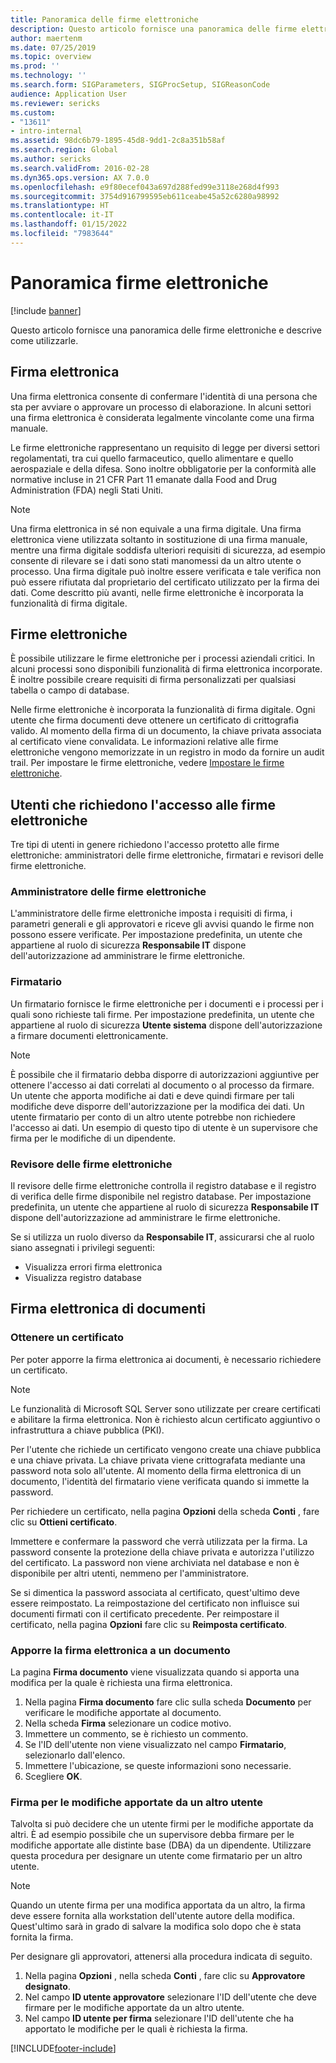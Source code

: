 ```yaml
---
title: Panoramica delle firme elettroniche
description: Questo articolo fornisce una panoramica delle firme elettroniche e descrive come utilizzarle.
author: maertenm
ms.date: 07/25/2019
ms.topic: overview
ms.prod: ''
ms.technology: ''
ms.search.form: SIGParameters, SIGProcSetup, SIGReasonCode
audience: Application User
ms.reviewer: sericks
ms.custom:
- "13611"
- intro-internal
ms.assetid: 98dc6b79-1895-45d8-9dd1-2c8a351b58af
ms.search.region: Global
ms.author: sericks
ms.search.validFrom: 2016-02-28
ms.dyn365.ops.version: AX 7.0.0
ms.openlocfilehash: e9f80ecef043a697d288fed99e3118e268d4f993
ms.sourcegitcommit: 3754d916799595eb611ceabe45a52c6280a98992
ms.translationtype: HT
ms.contentlocale: it-IT
ms.lasthandoff: 01/15/2022
ms.locfileid: "7983644"
---
```

# <a name="electronic-signatures-overview"></a>Panoramica firme elettroniche

[!include [banner](../includes/banner.md)]

Questo articolo fornisce una panoramica delle firme elettroniche e descrive come utilizzarle.

## <a name="what-is-an-electronic-signature"></a>Firma elettronica

Una firma elettronica consente di confermare l'identità di una persona che sta per avviare o approvare un processo di elaborazione. In alcuni settori una firma elettronica è considerata legalmente vincolante come una firma manuale.

Le firme elettroniche rappresentano un requisito di legge per diversi settori regolamentati, tra cui quello farmaceutico, quello alimentare e quello aerospaziale e della difesa. Sono inoltre obbligatorie per la conformità alle normative incluse in 21 CFR Part 11 emanate dalla Food and Drug Administration (FDA) negli Stati Uniti.

> [!NOTE]
> Una firma elettronica in sé non equivale a una firma digitale. Una firma elettronica viene utilizzata soltanto in sostituzione di una firma manuale, mentre una firma digitale soddisfa ulteriori requisiti di sicurezza, ad esempio consente di rilevare se i dati sono stati manomessi da un altro utente o processo. Una firma digitale può inoltre essere verificata e tale verifica non può essere rifiutata dal proprietario del certificato utilizzato per la firma dei dati. Come descritto più avanti, nelle firme elettroniche è incorporata la funzionalità di firma digitale.

## <a name="electronic-signatures"></a>Firme elettroniche

È possibile utilizzare le firme elettroniche per i processi aziendali critici. In alcuni processi sono disponibili funzionalità di firma elettronica incorporate. È inoltre possibile creare requisiti di firma personalizzati per qualsiasi tabella o campo di database.

Nelle firme elettroniche è incorporata la funzionalità di firma digitale. Ogni utente che firma documenti deve ottenere un certificato di crittografia valido. Al momento della firma di un documento, la chiave privata associata al certificato viene convalidata. Le informazioni relative alle firme elettroniche vengono memorizzate in un registro in modo da fornire un audit trail. Per impostare le firme elettroniche, vedere [Impostare le firme elettroniche](tasks/set-up-electronic-signatures.md).

## <a name="users-who-require-access-to-electronic-signatures"></a>Utenti che richiedono l'accesso alle firme elettroniche

Tre tipi di utenti in genere richiedono l'accesso protetto alle firme elettroniche: amministratori delle firme elettroniche, firmatari e revisori delle firme elettroniche.

### <a name="electronic-signature-administrator"></a>Amministratore delle firme elettroniche

L'amministratore delle firme elettroniche imposta i requisiti di firma, i parametri generali e gli approvatori e riceve gli avvisi quando le firme non possono essere verificate. Per impostazione predefinita, un utente che appartiene al ruolo di sicurezza **Responsabile IT** dispone dell'autorizzazione ad amministrare le firme elettroniche.

### <a name="signer"></a>Firmatario

Un firmatario fornisce le firme elettroniche per i documenti e i processi per i quali sono richieste tali firme. Per impostazione predefinita, un utente che appartiene al ruolo di sicurezza **Utente sistema** dispone dell'autorizzazione a firmare documenti elettronicamente.

> [!NOTE]
> È possibile che il firmatario debba disporre di autorizzazioni aggiuntive per ottenere l'accesso ai dati correlati al documento o al processo da firmare. Un utente che apporta modifiche ai dati e deve quindi firmare per tali modifiche deve disporre dell'autorizzazione per la modifica dei dati. Un utente firmatario per conto di un altro utente potrebbe non richiedere l'accesso ai dati. Un esempio di questo tipo di utente è un supervisore che firma per le modifiche di un dipendente.

### <a name="electronic-signature-auditor"></a>Revisore delle firme elettroniche

Il revisore delle firme elettroniche controlla il registro database e il registro di verifica delle firme disponibile nel registro database. Per impostazione predefinita, un utente che appartiene al ruolo di sicurezza **Responsabile IT** dispone dell'autorizzazione ad amministrare le firme elettroniche.

Se si utilizza un ruolo diverso da **Responsabile IT**, assicurarsi che al ruolo siano assegnati i privilegi seguenti:

- Visualizza errori firma elettronica
- Visualizza registro database

## <a name="signing-documents-electronically"></a>Firma elettronica di documenti

### <a name="get-a-certificate"></a>Ottenere un certificato

Per poter apporre la firma elettronica ai documenti, è necessario richiedere un certificato.

> [!NOTE]
> Le funzionalità di Microsoft SQL Server sono utilizzate per creare certificati e abilitare la firma elettronica. Non è richiesto alcun certificato aggiuntivo o infrastruttura a chiave pubblica (PKI).

Per l'utente che richiede un certificato vengono create una chiave pubblica e una chiave privata. La chiave privata viene crittografata mediante una password nota solo all'utente. Al momento della firma elettronica di un documento, l'identità del firmatario viene verificata quando si immette la password.

Per richiedere un certificato, nella pagina **Opzioni** della scheda **Conti** , fare clic su **Ottieni certificato**.

Immettere e confermare la password che verrà utilizzata per la firma. La password consente la protezione della chiave privata e autorizza l'utilizzo del certificato. La password non viene archiviata nel database e non è disponibile per altri utenti, nemmeno per l'amministratore.

Se si dimentica la password associata al certificato, quest'ultimo deve essere reimpostato. La reimpostazione del certificato non influisce sui documenti firmati con il certificato precedente. Per reimpostare il certificato, nella pagina **Opzioni** fare clic su **Reimposta certificato**.

### <a name="sign-a-document-electronically"></a>Apporre la firma elettronica a un documento

La pagina **Firma documento** viene visualizzata quando si apporta una modifica per la quale è richiesta una firma elettronica.

1. Nella pagina **Firma documento** fare clic sulla scheda **Documento** per verificare le modifiche apportate al documento.
2. Nella scheda **Firma** selezionare un codice motivo.
3. Immettere un commento, se è richiesto un commento.
4. Se l'ID dell'utente non viene visualizzato nel campo **Firmatario**, selezionarlo dall'elenco.
5. Immettere l'ubicazione, se queste informazioni sono necessarie.
6. Scegliere **OK**.

### <a name="sign-for-another-users-changes"></a>Firma per le modifiche apportate da un altro utente

Talvolta si può decidere che un utente firmi per le modifiche apportate da altri. È ad esempio possibile che un supervisore debba firmare per le modifiche apportate alle distinte base (DBA) da un dipendente. Utilizzare questa procedura per designare un utente come firmatario per un altro utente.

> [!NOTE]
> Quando un utente firma per una modifica apportata da un altro, la firma deve essere fornita alla workstation dell'utente autore della modifica. Quest'ultimo sarà in grado di salvare la modifica solo dopo che è stata fornita la firma.

Per designare gli approvatori, attenersi alla procedura indicata di seguito.

1. Nella pagina **Opzioni** , nella scheda **Conti** , fare clic su **Approvatore designato**.
2. Nel campo **ID utente approvatore** selezionare l'ID dell'utente che deve firmare per le modifiche apportate da un altro utente.
3. Nel campo **ID utente per firma** selezionare l'ID dell'utente che ha apportato le modifiche per le quali è richiesta la firma.


[!INCLUDE[footer-include](../../../includes/footer-banner.md)]